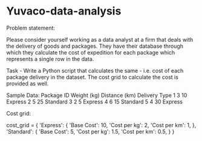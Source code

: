 # Yuvaco-data-analysis
Problem statement: 

Please consider yourself working as a data analyst at a firm that deals with the delivery of goods and packages. They have their database through which they calculate the cost of expedition for each package which represents a single row in the data. 

Task - Write a Python script that calculates the same - i.e. cost of each package delivery in the dataset. The cost grid to calculate the cost is provided as well.  

Sample Data: 
Package ID	Weight (kg)	Distance (km)	Delivery Type
1	3	10	Express
2	5	25	Standard
3	2	5	Express
4	6	15	Standard
5	4	30	Express

Cost grid: 

cost_grid = {
    'Express': {
        'Base Cost': 10,
        'Cost per kg': 2,
        'Cost per km': 1,
    },
    'Standard': {
        'Base Cost': 5,
        'Cost per kg': 1.5,
        'Cost per km': 0.5,
    }
}
